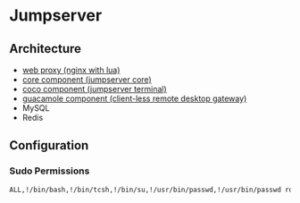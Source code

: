 # Jumpserver

## Architecture

- [web proxy (nginx with lua)](https://github.com/aeternuss/jms_nginx)
- [core component (jumpserver core)](https://github.com/aeternuss/jms_core)
- [coco component (jumpserver terminal)](https://www.github.com/wojiushixiaobai/coco)
- [guacamole component (client-less remote desktop gateway)](https://www.github.com/wojiushixiaobai/docker-guacamole)
- MySQL
- Redis

## Configuration

### Sudo Permissions

```bash
ALL,!/bin/bash,!/bin/tcsh,!/bin/su,!/usr/bin/passwd,!/usr/bin/passwd root,!/bin/vim /etc/sudoers,!/usr/bin/vim /etc/sudoers,!/usr/sbin/visudo,!/usr/bin/sudo -i,!/bin/bi /etc/ssh/*,!/bin/chmod 777 /etc/*,!/bin/chmod 777 *,!/bin/chmod 777,!/bin/chmod -R 777 *,!/bin/rm /*,!/bin/rm /,!/bin/rm -rf /,!/bin/rm -rf /*,!/bin/rm /etc,!/bin/rm -r /etc,!/bin/rm -rf /etc,!/bin/rm /etc/*,!/bin/rm -r /etc/*,!/bin/rm -rf /etc/*,!/bin/rm /root,!/bin/rm -r /root,!/bin/rm -rf /root,!/bin/rm /root/*,!/bin/rm -r /root/*,!/bin/rm -rf /root/*,!/bin/rm /bin,!/bin/rm -r /bin,!/bin/rm -rf /bin,!/bin/rm /bin/*,!/bin/rm -r /bin/*,!/bin/rm -rf /bin/*
```
